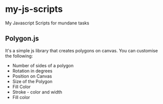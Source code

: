# my-js-scripts
My Javascript Scripts for mundane tasks

## Polygon.js
It's a simple js library that creates polygons on canvas. You can customise the following:  
* Number of sides of a polygon
* Rotation in degrees
* Position on Canvas
* Size of the Polygon
* Fill Color
* Stroke - color and width
* Fill color
